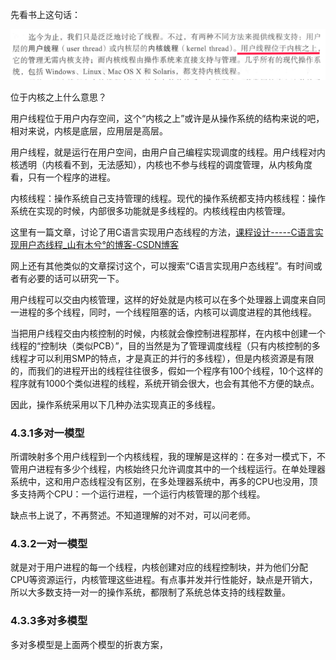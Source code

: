 先看书上这句话：

![](../../assets/2022-10-17-21-40-36-image.png)

位于内核之上什么意思？

用户线程位于用户内存空间，这个“内核之上”或许是从操作系统的结构来说的吧，相对来说，内核是底层，应用层是高层。

用户线程，就是运行在用户空间，由用户自己编程实现调度的线程。用户线程对内核透明（内核看不到，无法感知），内核也不参与线程的调度管理，从内核角度看，只有一个程序的进程。

内核线程：操作系统自己支持管理的线程。现代的操作系统都支持内核线程：操作系统在实现的时候，内部很多功能就是多线程的。内核线程由内核管理。

 这里有一篇文章，讨论了用C语言实现用户态线程的方法，[课程设计-----C语言实现用户态线程_山有木兮°的博客-CSDN博客](https://blog.csdn.net/Wannna/article/details/107118351)

网上还有其他类似的文章探讨这个，可以搜索“C语言实现用户态线程”。有时间或者有必要的话可以研究一下。

用户线程可以交由内核管理，这样的好处就是内核可以在多个处理器上调度来自同一进程的多个线程，同时，一个线程阻塞的话，内核可以调度进程的其他线程。

当把用户线程交由内核控制的时候，内核就会像控制进程那样，在内核中创建一个线程的“控制块（类似PCB）”，目的当然是为了管理调度线程（只有内核控制的多线程才可以利用SMP的特点，才是真正的并行的多线程），但是内核资源是有限的，而我们的进程开出的线程往往很多，假如一个程序有100个线程，10个这样的程序就有1000个类似进程的线程，系统开销会很大，也会有其他不方便的缺点。

因此，操作系统采用以下几种办法实现真正的多线程。

### 4.3.1多对一模型

所谓映射多个用户线程到一个内核线程，我的理解是这样的：在多对一模式下，不管用户进程有多少个线程，内核始终只允许调度其中的一个线程运行。在单处理器系统中，这和用户态线程没有区别，在多处理器系统中，再多的CPU也没用，顶多支持两个CPU：一个运行进程，一个运行内核管理的那个线程。

缺点书上说了，不再赘述。不知道理解的对不对，可以问老师。

### 4.3.2一对一模型

就是对于用户进程的每一个线程，内核创建对应的线程控制块，并为他们分配CPU等资源运行，内核管理这些进程。有点事并发并行性能好，缺点是开销大，所以大多数支持一对一的操作系统，都限制了系统总体支持的线程数量。

### 4.3.3多对多模型

多对多模型是上面两个模型的折衷方案，
